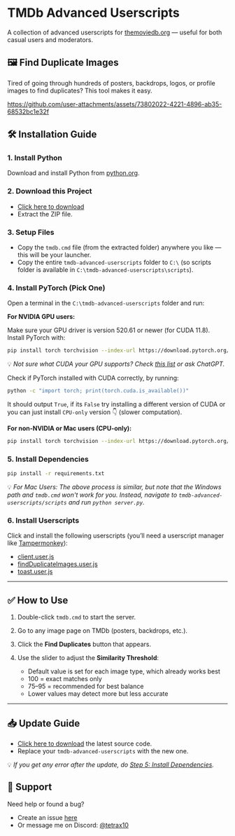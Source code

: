# TMDb Advanced Userscripts

A collection of advanced userscripts for [themoviedb.org](https://www.themoviedb.org/) — useful for both casual users and moderators.

## 🖼️ Find Duplicate Images

Tired of going through hundreds of posters, backdrops, logos, or profile images to find duplicates? This tool makes it easy.

https://github.com/user-attachments/assets/73802022-4221-4896-ab35-68532bc1e32f

## 🛠️ Installation Guide

### 1. Install Python

Download and install Python from [python.org](https://www.python.org/downloads/).

### 2. Download this Project

-   [Click here to download](https://github.com/Tetrax-10/tmdb-advanced-userscripts/archive/refs/heads/main.zip)
-   Extract the ZIP file.

### 3. Setup Files

-   Copy the `tmdb.cmd` file (from the extracted folder) anywhere you like — this will be your launcher.
-   Copy the entire `tmdb-advanced-userscripts` folder to `C:\` (so scripts folder is available in `C:\tmdb-advanced-userscripts\scripts`).

### 4. Install PyTorch (Pick One)

Open a terminal in the `C:\tmdb-advanced-userscripts` folder and run:

**For NVIDIA GPU users:**

Make sure your GPU driver is version 520.61 or newer (for CUDA 11.8). Install PyTorch with:

```bash
pip install torch torchvision --index-url https://download.pytorch.org/whl/cu118
```

💡 _Not sure what CUDA your GPU supports? Check [this list](https://en.wikipedia.org/wiki/CUDA#GPUs_supported) or ask ChatGPT._

Check if PyTorch installed with CUDA correctly, by running:

```bash
python -c "import torch; print(torch.cuda.is_available())"
```

It should output `True`, if its `False` try installing a different version of CUDA or you can just install `CPU-only` version 👇 (slower computation).

**For non-NVIDIA or Mac users (CPU-only):**

```bash
pip install torch torchvision --index-url https://download.pytorch.org/whl/cpu
```

### 5. Install Dependencies

```bash
pip install -r requirements.txt
```

💡 _For Mac Users: The above process is similar, but note that the Windows path and `tmdb.cmd` won't work for you. Instead, navigate to `tmdb-advanced-userscripts/scripts` and run `python server.py`._

### 6. Install Userscripts

Click and install the following userscripts (you’ll need a userscript manager like [Tampermonkey](https://www.tampermonkey.net/)):

-   [client.user.js](https://raw.githubusercontent.com/Tetrax-10/tmdb-advanced-userscripts/refs/heads/main/userscripts/client.user.js)
-   [findDuplicateImages.user.js](https://raw.githubusercontent.com/Tetrax-10/tmdb-advanced-userscripts/refs/heads/main/userscripts/findDuplicateImages.user.js)
-   [toast.user.js](https://raw.githubusercontent.com/Tetrax-10/tmdb-advanced-userscripts/refs/heads/main/userscripts/toast.user.js)

---

## ✅ How to Use

1. Double-click `tmdb.cmd` to start the server.
2. Go to any image page on TMDb (posters, backdrops, etc.).
3. Click the **Find Duplicates** button that appears.
4. Use the slider to adjust the **Similarity Threshold**:

    - Default value is set for each image type, which already works best
    - 100 = exact matches only
    - 75–95 = recommended for best balance
    - Lower values may detect more but less accurate

---

## 📥 Update Guide

-   [Click here to download](https://github.com/Tetrax-10/tmdb-advanced-userscripts/archive/refs/heads/main.zip) the latest source code.
-   Replace your `tmdb-advanced-userscripts` with the new one.

💡 _If you get any error after the update, do [Step 5: Install Dependencies](#5-install-dependencies)._

## 💬 Support

Need help or found a bug?

-   Create an issue [here](https://github.com/Tetrax-10/tmdb-advanced-userscripts/issues)
-   Or message me on Discord: [@tetrax10](https://discord.com/users/1040249560418750536)
